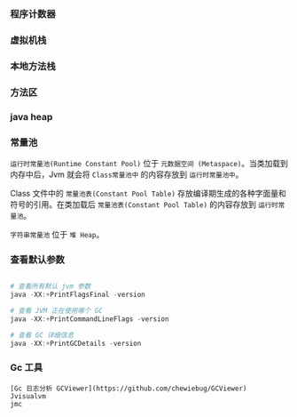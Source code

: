 ### 程序计数器
### 虚拟机栈
### 本地方法栈
### 方法区
### java heap

### 常量池
 `运行时常量池(Runtime Constant Pool)` 位于 `元数据空间 (Metaspace)`。当类加载到内存中后，Jvm 就会将 `Class常量池中` 的内容存放到 `运行时常量池中`。
 
Class 文件中的 `常量池表(Constant Pool Table)` 存放编译期生成的各种字面量和符号的引用。在类加载后 `常量池表(Constant Pool Table)` 的内容存放到 `运行时常量池`。

`字符串常量池` 位于 `堆 Heap`。

### 查看默认参数

```powershell

# 查看所有默认 jvm 参数
java -XX:+PrintFlagsFinal -version

# 查看 JVM 正在使用哪个 GC
java -XX:+PrintCommandLineFlags -version

# 查看 GC 详细信息
java -XX:+PrintGCDetails -version
```
### Gc 工具
```text
[Gc 日志分析 GCViewer](https://github.com/chewiebug/GCViewer)
Jvisualvm
jmc
```
